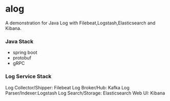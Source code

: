 # alog
A demonstration for Java Log with Filebeat,Logstash,Elasticsearch and Kibana.

### Java Stack
- spring boot
- protobuf
- gRPC

### Log Service Stack
Log Collector/Shipper: Filebeat
Log Broker/Hub: Kafka
Log Parser/Indexer:Logstash
Log Search/Storage: Elasticsearch
Web UI: Kibana
